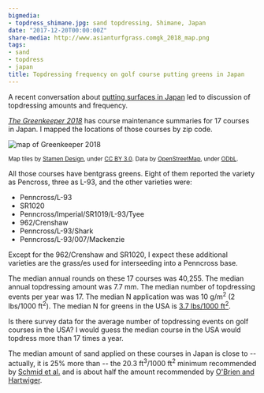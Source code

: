 ```yaml
---
bigmedia:
- topdress_shimane.jpg: sand topdressing, Shimane, Japan
date: "2017-12-20T00:00:00Z"
share-media: http://www.asianturfgrass.comgk_2018_map.png
tags:
- sand
- topdress
- japan
title: Topdressing frequency on golf course putting greens in Japan
---
```


A recent conversation about [putting surfaces in Japan](https://twitter.com/GCIMagazineGuy/status/942017294586216449) led to discussion of topdressing amounts and frequency.

*[The Greenkeeper 2018](https://twitter.com/asianturfgrass/status/942405511076462594)* has course maintenance summaries for 17 courses in Japan. I mapped the locations of those courses by zip code.

![map of Greenkeeper 2018](gk_2018_map.png)

<sup>Map tiles by [Stamen Design](http://stamen.com), under [CC BY 3.0](http://creativecommons.org/licenses/by/3.0). Data by [OpenStreetMap](http://openstreetmap.org), under [ODbL](http://www.openstreetmap.org/copyright).</sup>

All those courses have bentgrass greens. Eight of them reported the variety as Pencross, three as L-93, and the other varieties were:

* Penncross/L-93
* SR1020
* Penncross/Imperial/SR1019/L-93/Tyee
* 962/Crenshaw
* Penncross/L-93/Shark
* Penncross/L-93/007/Mackenzie

Except for the 962/Crenshaw and SR1020, I expect these additional varieties are the grass/es used for interseeding into a Penncross base.

The median annual rounds on these 17 courses was 40,255. The median annual topdressing amount was 7.7 mm. The median number of topdressing events per year was 17. The median N application was was 10 g/m<sup>2</sup> (2 lbs/1000 ft<sup>2</sup>). The median N for greens in the USA is [3.7 lbs/1000 ft<sup>2</sup>](https://dl.sciencesocieties.org/publications/cftm/pdfs/2/1/cftm2015.0225).

Is there survey data for the average number of topdressing events on golf courses in the USA? I would guess the median course in the USA would topdress more than 17 times a year.

The median amount of sand applied on these courses in Japan is close to -- actually, it is 25% more than -- the 20.3 ft<sup>3</sup>/1000 ft<sup>2</sup> minimum recommended by [Schmid et al.](https://turf.unl.edu/pdfctarticles/ATSOMSurvey2014.pdf) and is about half the amount recommended by [O'Brien and Hartwiger](http://gsrpdf.lib.msu.edu/ticpdf.py?file=/2000s/2003/030301.pdf).


